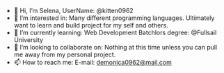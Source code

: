 - 👋 Hi, I’m Selena, UserName:  @kitten0962
- 👀 I’m interested in: Many different programming languages. Ultimately want to learn and build project for my self and others.
- 🌱 I’m currently learning: Web Development Batchlors degree: @Fullsail University
- 💞️ I’m looking to collaborate on: Nothing at this time unless you can pull me away from my personal project.
- 📫 How to reach me: E-mail: demonica0962@mail.com

<!---
kitten0962/kitten0962 is a ✨ special ✨ repository because its `README.md` (this file) appears on your GitHub profile.
You can click the Preview link to take a look at your changes.
--->
